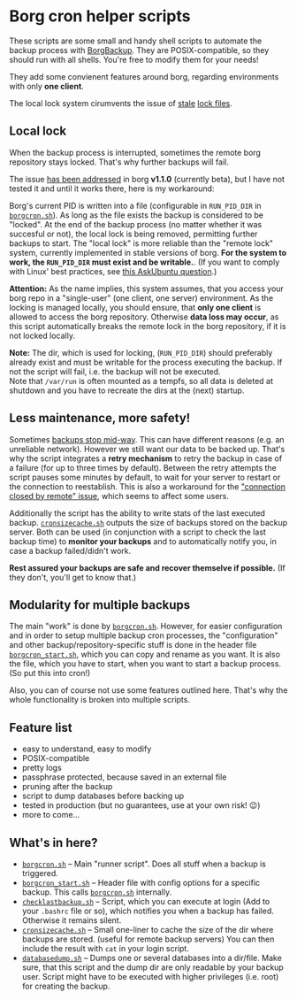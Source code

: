 # Borg cron helper scripts

These scripts are some small and handy shell scripts to automate the backup process with [BorgBackup](https://borgbackup.readthedocs.io/). They are POSIX-compatible, so they should run with all shells. You're free to modify them for your needs!

They add some convienent features around borg, regarding environments with only **one client**.

The local lock system cirumvents the issue of [stale](https://github.com/borgbackup/borg/issues/813) [lock files](https://github.com/borgbackup/borg/issues/2306).

## 
## Local lock

When the backup process is interrupted, sometimes the remote borg repository stays locked. That's why further backups will fail.

The issue [has been addressed](https://github.com/borgbackup/borg/pull/1674) in borg **v1.1.0** (currently beta), but I have not tested it and until it works there, here is my workaround:

Borg's current PID is written into a file (configurable in `RUN_PID_DIR` in [`borgcron.sh`](borgcron.sh#L11)). As long as the file exists the backup is considered to be "locked". At the end of the backup process (no matter whether it was succesful or not), the local lock is being removed, permitting further backups to start. The "local lock" is more reliable than the "remote lock" system, currently implemented in stable versions of borg.
**For the system to work, the `RUN_PID_DIR` must exist and be writable.**. (If you want to comply with Linux' best practices, see [this AskUbuntu question](https://askubuntu.com/questions/303120/how-folders-created-in-var-run-on-each-reboot).)

**Attention:** As the name implies, this system assumes, that you access your borg repo in a "single-user" (one client, one server) environment. As the locking is managed locally, you should ensure, that **only one client** is allowed to access the borg repository. Otherwise **data loss may occur**, as this script automatically breaks the remote lock in the borg repository, if it is not locked locally.

**Note:** The dir, which is used for locking, (`RUN_PID_DIR`) should preferably already exist and must be writable for the process executing the backup. If not the script will fail, i.e. the backup will not be executed.  
Note that `/var/run` is often mounted as a tempfs, so all data is deleted at shutdown and you have to recreate the dirs at the (next) startup.

## Less maintenance, more safety!

Sometimes [backups stop mid-way](https://borgbackup.readthedocs.io/en/stable/faq.html#if-a-backup-stops-mid-way-does-the-already-backed-up-data-stay-there). This can have different reasons (e.g. an unreliable network). However we still want our data to be backed up.
That's why the script integrates a **retry mechanism** to retry the backup in case of a failure (for up to three times by default). Between the retry attempts the script pauses some minutes by default, to wait for your server to restart or the connection to reestablish.
This is also a workaround for the ["connection closed by remote" issue](https://github.com/borgbackup/borg/issues/636), which seems to affect some users.

Additionally the script has the ability to write stats of the last executed backup. [`cronsizecache.sh`](cronsizecache.sh) outputs the size of backups stored on the backup server. Both can be used (in conjunction with a script to check the last backup time) to **monitor your backups** and to automatically notify you, in case a backup failed/didn't work.

**Rest assured your backups are safe and recover themselve if possible.** (If they don't, you'll get to know that.)

## Modularity for multiple backups

The main "work" is done by [`borgcron.sh`](borgcron.sh).
However, for easier configuration and in order to setup multiple backup cron processes, the "configuration" and other backup/repository-specific stuff is done in the header file [`borgcron_start.sh`](borgcron_start.sh), which you can copy and rename as you want. It is also the file, which you have to start, when you want to start a backup process. (So put this into cron!)

Also, you can of course not use some features outlined here. That's why the whole functionality is broken into multiple scripts.


## Feature list
* easy to understand, easy to modify
* POSIX-compatible
* pretty logs
* passphrase protected, because saved in an external file
* pruning after the backup
* script to dump databases before backing up
* tested in production (but no guarantees, use at your own risk! 😉)
* more to come…

## What's in here?
* [`borgcron.sh`](borgcron.sh) – Main "runner script". Does all stuff when a backup is triggered.
* [`borgcron_start.sh`](borgcron_start.sh) – Header file with config options for a specific backup. This calls [`borgcron.sh`](borgcron.sh) internally.
* [`checklastbackup.sh`](checklastbackup.sh) – Script, which you can execute at login (Add to your `.bashrc` file or so), which notifies you when a backup has failed. Otherwise it remains silent.
* [`cronsizecache.sh`](cronsizecache.sh) – Small one-liner to cache the size of the dir where backups are stored. (useful for remote backup servers) You can then include the result with `cat` in your login script.
* [`databasedump.sh`](databasedump.sh) – Dumps one or several databases into a dir/file. Make sure, that this script and the dump dir are only readable by your backup user. Script might have to be executed with higher privileges (i.e. root) for creating the backup.
